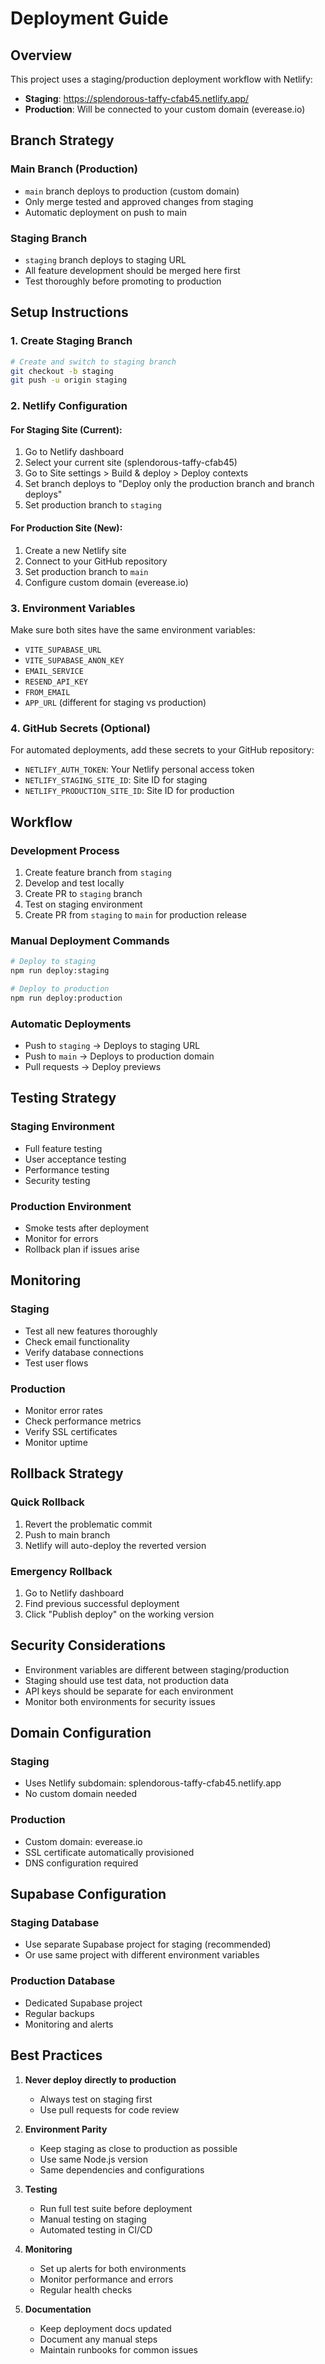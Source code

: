 # Deployment Guide

## Overview
This project uses a staging/production deployment workflow with Netlify:

- **Staging**: https://splendorous-taffy-cfab45.netlify.app/
- **Production**: Will be connected to your custom domain (everease.io)

## Branch Strategy

### Main Branch (Production)
- `main` branch deploys to production (custom domain)
- Only merge tested and approved changes from staging
- Automatic deployment on push to main

### Staging Branch
- `staging` branch deploys to staging URL
- All feature development should be merged here first
- Test thoroughly before promoting to production

## Setup Instructions

### 1. Create Staging Branch
```bash
# Create and switch to staging branch
git checkout -b staging
git push -u origin staging
```

### 2. Netlify Configuration

#### For Staging Site (Current):
1. Go to Netlify dashboard
2. Select your current site (splendorous-taffy-cfab45)
3. Go to Site settings > Build & deploy > Deploy contexts
4. Set branch deploys to "Deploy only the production branch and branch deploys"
5. Set production branch to `staging`

#### For Production Site (New):
1. Create a new Netlify site
2. Connect to your GitHub repository
3. Set production branch to `main`
4. Configure custom domain (everease.io)

### 3. Environment Variables
Make sure both sites have the same environment variables:
- `VITE_SUPABASE_URL`
- `VITE_SUPABASE_ANON_KEY`
- `EMAIL_SERVICE`
- `RESEND_API_KEY`
- `FROM_EMAIL`
- `APP_URL` (different for staging vs production)

### 4. GitHub Secrets (Optional)
For automated deployments, add these secrets to your GitHub repository:
- `NETLIFY_AUTH_TOKEN`: Your Netlify personal access token
- `NETLIFY_STAGING_SITE_ID`: Site ID for staging
- `NETLIFY_PRODUCTION_SITE_ID`: Site ID for production

## Workflow

### Development Process
1. Create feature branch from `staging`
2. Develop and test locally
3. Create PR to `staging` branch
4. Test on staging environment
5. Create PR from `staging` to `main` for production release

### Manual Deployment Commands
```bash
# Deploy to staging
npm run deploy:staging

# Deploy to production
npm run deploy:production
```

### Automatic Deployments
- Push to `staging` → Deploys to staging URL
- Push to `main` → Deploys to production domain
- Pull requests → Deploy previews

## Testing Strategy

### Staging Environment
- Full feature testing
- User acceptance testing
- Performance testing
- Security testing

### Production Environment
- Smoke tests after deployment
- Monitor for errors
- Rollback plan if issues arise

## Monitoring

### Staging
- Test all new features thoroughly
- Check email functionality
- Verify database connections
- Test user flows

### Production
- Monitor error rates
- Check performance metrics
- Verify SSL certificates
- Monitor uptime

## Rollback Strategy

### Quick Rollback
1. Revert the problematic commit
2. Push to main branch
3. Netlify will auto-deploy the reverted version

### Emergency Rollback
1. Go to Netlify dashboard
2. Find previous successful deployment
3. Click "Publish deploy" on the working version

## Security Considerations

- Environment variables are different between staging/production
- Staging should use test data, not production data
- API keys should be separate for each environment
- Monitor both environments for security issues

## Domain Configuration

### Staging
- Uses Netlify subdomain: splendorous-taffy-cfab45.netlify.app
- No custom domain needed

### Production
- Custom domain: everease.io
- SSL certificate automatically provisioned
- DNS configuration required

## Supabase Configuration

### Staging Database
- Use separate Supabase project for staging (recommended)
- Or use same project with different environment variables

### Production Database
- Dedicated Supabase project
- Regular backups
- Monitoring and alerts

## Best Practices

1. **Never deploy directly to production**
   - Always test on staging first
   - Use pull requests for code review

2. **Environment Parity**
   - Keep staging as close to production as possible
   - Use same Node.js version
   - Same dependencies and configurations

3. **Testing**
   - Run full test suite before deployment
   - Manual testing on staging
   - Automated testing in CI/CD

4. **Monitoring**
   - Set up alerts for both environments
   - Monitor performance and errors
   - Regular health checks

5. **Documentation**
   - Keep deployment docs updated
   - Document any manual steps
   - Maintain runbooks for common issues